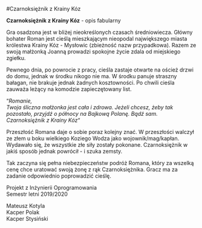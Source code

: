 #Czarnoksiężnik z Krainy Kóz

**Czarnoksiężnik z Krainy Kóz** - opis fabularny  

Gra osadzona jest w bliżej nieokreślonych czasach średniowiecza. Główny bohater Roman jest cieślą mieszkającym nieopodal największego miasta królestwa Krainy Kóz - Mysłowic (zbieżność nazw przypadkowa). Razem ze swoją małżonką Joanną prowadzi spokojne życie zdala od miejskiego zgiełku.

Pewnego dnia, po powrocie z pracy, cieśla zastaje otwarte na oścież drzwi do domu, jednak w środku nikogo nie ma. W środku panuje straszny bałagan, nie brakuje jednak żadnych kosztowności. Po chwili cieśla zauważa leżący na komodzie zapieczętowany list. 

“*Romanie,  
Twoja śliczna małżonka jest cała i zdrowa. Jeżeli chcesz, żeby tak pozostało, przyjdź o północy na Bajkową Polanę. Bądź sam.  
Czarnoksiężnik z Krainy Kóz*“

Przeszłość Romana daje o sobie poraz kolejny znać. W przeszłości walczył ze złem u boku wielkiego Koziego Wodza jako wojownik/mag/kapłan. Wydawało się, że wszystkie złe siły zostały pokonane. Czarnoksiężnik w jakiś sposób jednak powrócił - i szuka zemsty.

Tak zaczyna się pełna niebezpieczeństw podróż Romana, który za wszelką cenę chce uratować swoją żonę z rąk Czarnoksiężnika. Gracz ma za zadanie odpowiednio poprowadzić cieślę.


Projekt z Inżynierii Oprogramowania  
Semestr letni 2019/2020

Mateusz Kotyla  
Kacper Polak  
Kacper Stysiński